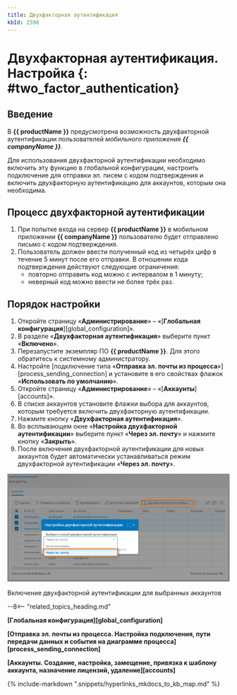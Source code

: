```yaml
---
title: Двухфакторная аутентификация
kbId: 2598
---
```


# Двухфакторная аутентификация. Настройка {: #two_factor_authentication}

## Введение

В **{{ productName }}** предусмотрена возможность двухфакторной аутентификации пользователей *мобильного приложения **{{ companyName }}***.

Для использования двухфакторной аутентификации необходимо включить эту функцию в глобальной конфигурации, настроить подключение для отправки эл. писем с кодом подтверждения и включить двухфакторную аутентификацию для аккаунтов, которым она необходима.

## Процесс двухфакторной аутентификации

1. При попытке входа на сервер **{{ productName }}** в мобильном приложении **{{ companyName }}** пользователю будет отправлено письмо с кодом подтверждения.
2. Пользователь должен ввести полученный код из четырёх цифр в течение 5 минут после его отправки. В отношении кода подтверждения действуют следующие ограничения:
	- повторно отправить код можно с интервалом в 1 минуту;
	- неверный код можно ввести не более трёх раз.

## Порядок настройки

1. Откройте страницу «**Администрирование**» – «[**Глобальная конфигурация**][global_configuration]».
2. В разделе «**Двухфакторная аутентификация**» выберите пункт «**Включено**».
3. Перезапустите экземпляр ПО **{{ productName }}**. Для этого обратитесь к системному администратору.
4. Настройте [подключение типа «**Отправка эл. почты из процесса**»][process_sending_connection] и установите в его свойствах флажок «**Использовать по умолчанию**».
5. Откройте страницу «**Администрирование**» – «[**Аккаунты**][accounts]».
6. В списке аккаунтов установите флажки выбора для аккаунтов, которым требуется включить двухфакторную аутентификации.
7. Нажмите кнопку «**Двухфакторная аутентификация**».
8. Во всплывающем окне «**Настройка двухфакторной аутентификации**» выберите пункт «**Через эл. почту**» и нажмите кнопку «**Закрыть**».
9. После включения двухфакторной аутентификации для новых аккаунтов будет автоматически устанавливаться режим двухфакторной аутентификации «**Через эл. почту**».  

_![Включение двухфакторной аутентификации для выбранных аккаунтов](img/two_factor_authentication_enable.png)_

Включение двухфакторной аутентификации для выбранных аккаунтов

--8<-- "related_topics_heading.md"

**[Глобальная конфигурация][global_configuration]**

**[Отправка эл. почты из процесса. Настройка подключения, пути передачи данных и события на диаграмме процесса][process_sending_connection]**

**[Аккаунты. Создание, настройка, замещение, привязка к шаблону аккаунта, назначение лицензий, удаление][accounts]**

{%
include-markdown ".snippets/hyperlinks_mkdocs_to_kb_map.md"
%}

